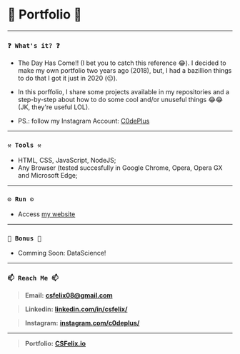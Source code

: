 # 🌟 Portfolio 🌟

----
### `❓ What's it? ❓`

* The Day Has Come!! (I bet you to catch this reference 😂). I decided to make my own portfolio two years ago (2018), but, I had a bazillion things to do that I got it just in 2020 (😐).

* In this porffolio, I share some projects available in my repositories and a step-by-step about how to do some cool and/or unuseful things 😂😂 (JK, they're useful LOL).

* PS.: follow my Instagram Account: <a href="https://www.instagram.com/c0deplus/" target="_blank">C0dePlus</a>

----
### `⚒️ Tools ⚒️`

* HTML, CSS, JavaScript, NodeJS;
* Any Browser (tested succesfully in Google Chrome, Opera, Opera GX and Microsoft Edge;

----
### `⚙️ Run ⚙️`

* Access [my website](https://csfelix.github.io)

----

### `🎁 Bonus 🎁`

* Comming Soon: DataScience!

----
### `📫 Reach Me 📫`

> **Email:** **[csfelix08@gmail.com](mailto:csfelix08@gmail.com?)**

> **Linkedin:** **[linkedin.com/in/csfelix/](https://www.linkedin.com/in/csfelix/)**

> **Instagram:** **[instagram.com/c0deplus/](https://www.instagram.com/c0deplus/)**

----

> **Portfolio:** **[CSFelix.io](https://csfelix.github.io/)**
